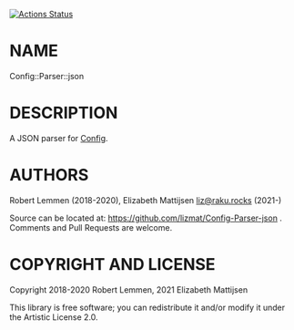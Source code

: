 [![Actions Status](https://github.com/lizmat/Config-Parser-json/workflows/test/badge.svg)](https://github.com/lizmat/Config-Parser-json/actions)

NAME
====

Config::Parser::json

DESCRIPTION
===========

A JSON parser for [Config](https://github.com/scriptkitties/p6-Config).

AUTHORS
=======

Robert Lemmen (2018-2020), Elizabeth Mattijsen <liz@raku.rocks> (2021-)

Source can be located at: https://github.com/lizmat/Config-Parser-json . Comments and Pull Requests are welcome.

COPYRIGHT AND LICENSE
=====================

Copyright 2018-2020 Robert Lemmen, 2021 Elizabeth Mattijsen

This library is free software; you can redistribute it and/or modify it under the Artistic License 2.0.
